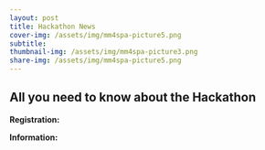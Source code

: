 ```yaml
---
layout: post
title: Hackathon News
cover-img: /assets/img/mm4spa-picture5.png
subtitle: 
thumbnail-img: /assets/img/mm4spa-picture3.png
share-img: /assets/img/mm4spa-picture5.png
---
```

## All you need to know about the Hackathon
**Registration:** 

**Information:** 

